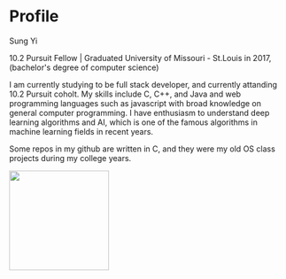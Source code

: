# Profile

Sung Yi

10.2 Pursuit Fellow | Graduated University of Missouri - St.Louis in 2017, (bachelor's degree of computer science)

I am currently studying to be full stack developer, and currently attanding 10.2 Pursuit coholt.
My skills include C, C++, and Java and web programming languages such as javascript with broad knowledge on general computer programming.
I have enthusiasm to understand deep learning algorithms and AI, which is one of the famous algorithms in  machine learning fields in recent years. 

Some repos in my github are written in C, and they were my old OS class projects during my college years.

<img height="180em" src="https://github-readme-stats.vercel.app/api?username=dreamseekerfromn&show_icons=true&hide_border=true&&count_private=true&include_all_commits=true" />
